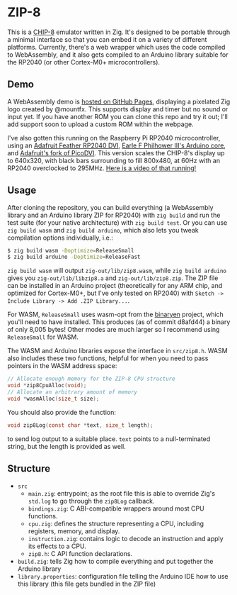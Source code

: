 # ZIP-8

This is a [CHIP-8](https://en.wikipedia.org/wiki/CHIP-8) emulator written in Zig. It's designed to be portable through a minimal interface so that you can embed it on a variety of different platforms. Currently, there's a web wrapper which uses the code compiled to WebAssembly, and it also gets compiled to an Arduino library suitable for the RP2040 (or other Cortex-M0+ microcontrollers).

## Demo

A WebAssembly demo is [hosted on GitHub Pages](https://190n.github.io/zip8/js-host/), displaying a pixelated Zig logo created by @mountfx. This supports display and timer but no sound or input yet. If you have another ROM you can clone this repo and try it out; I'll add support soon to upload a custom ROM within the webpage.

I've also gotten this running on the Raspberry Pi RP2040 microcontroller, using an [Adafruit Feather RP2040 DVI](https://www.adafruit.com/product/5710), [Earle F Philhower III's Arduino core](https://github.com/earlephilhower/arduino-pico), and [Adafruit's fork of PicoDVI](https://github.com/adafruit/PicoDVI). This version scales the CHIP-8's display up to 640x320, with black bars surrounding to fill 800x480, at 60Hz with an RP2040 overclocked to 295MHz. [Here is a video of that running!](https://cdn.discordapp.com/attachments/854614083345055745/1143692785032118282/PXL_20230822_234035511.TS.mp4)

## Usage

After cloning the repository, you can build everything (a WebAssembly library and an Arduino library ZIP for RP2040) with `zig build` and run the test suite (for your native architecture) with `zig build test`. Or you can use `zig build wasm` and `zig build arduino`, which also lets you tweak compilation options individually, i.e.:

```sh
$ zig build wasm -Doptimize=ReleaseSmall
$ zig build arduino -Doptimize=ReleaseFast
```

`zig build wasm` will output `zig-out/lib/zip8.wasm`, while `zig build arduino` gives you `zig-out/lib/libzip8.a` and `zig-out/lib/zip8.zip`. The ZIP file can be installed in an Arduino project (theoretically for any ARM chip, and optimized for Cortex-M0+, but I've only tested on RP2040) with `Sketch -> Include Library -> Add .ZIP Library...`.

For WASM, `ReleaseSmall` uses wasm-opt from the [binaryen](https://github.com/WebAssembly/binaryen) project, which you'll need to have installed. This produces (as of commit d8afd44) a binary of only 8,005 bytes! Other modes are much larger so I recommend using `ReleaseSmall` for WASM.

The WASM and Arduino libraries expose the interface in `src/zip8.h`. WASM also includes these two functions, helpful for when you need to pass pointers in the WASM address space:

```c
// Allocate enough memory for the ZIP-8 CPU structure
void *zip8CpuAlloc(void);
// Allocate an arbitrary amount of memory
void *wasmAlloc(size_t size);
```

You should also provide the function:

```c
void zip8Log(const char *text, size_t length);
```

to send log output to a suitable place. `text` points to a null-terminated string, but the length is provided as well.

## Structure

- `src`
	- `main.zig`: entrypoint; as the root file this is able to override Zig's `std.log` to go through the `zip8Log` callback.
	- `bindings.zig`: C ABI-compatible wrappers around most CPU functions.
	- `cpu.zig`: defines the structure representing a CPU, including registers, memory, and display.
	- `instruction.zig`: contains logic to decode an instruction and apply its effects to a CPU.
	- `zip8.h`: C API function declarations.
- `build.zig`: tells Zig how to compile everything and put together the Arduino library
- `library.properties`: configuration file telling the Arduino IDE how to use this library (this file gets bundled in the ZIP file)
